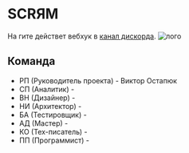 # SCRЯM
На гите действет вебхук в [канал дискорда](https://discord.gg/PNcUNXX).
![лого](https://sun9-50.userapi.com/c848732/v848732363/12a1ba/t0Ry_K4zxko.jpg)


## Команда
* РП (Руководитель проекта) - Виктор Остапюк
* СП (Аналитик) - 
* ВН (Дизайнер) - 
* НИ (Архитектор) - 
* БА (Тестировщик) - 
* АД (Мастер) - 
* КО (Тех-писатель) - 
* ПП (Программист) - 
